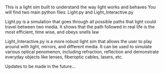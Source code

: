 This is a light sim built to understand the way light works and behaves
You will find two main python files: Light.py and Light_Interactive.py

Light.py is a simulation that goes through all possible paths that light could travel between two media.
It shows that the path followed in real life is the most efficient, time wise, and obeys snells law

Light_Interactive.py is a more robust light sim that allows the user to play around with light, mirrors, and different media. It can be used to simulate various optical penomenon,
including refraction, reflection and demonstrate everyday objects like lenses, fiberoptic cables, lasers, etc.

Updates to be made in the future...
